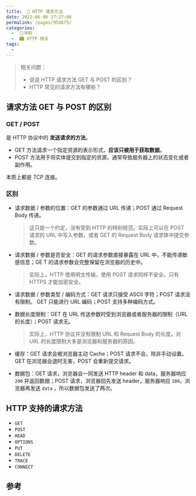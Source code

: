 ```yaml
---
title:  🍎 HTTP 请求方法
date: 2022-06-06 17:27:06
permalink: /pages/9506f5/
categories:
  -  🪞冲刺
  -  🏙 HTTP 相关
tags:
  - 
---
```

> 相关问题：
>
> + 说说 HTTP 请求方法 GET 与 POST 的区别？
> + HTTP 常见的请求方法有哪些？



## 请求方法 GET 与 POST 的区别



### GET / POST

是 HTTP 协议中的 **发送请求的方法**。

+  GET 方法请求一个指定资源的表示形式，**应该只被用于获取数据**。
+ POST 方法用于将实体提交到指定的资源，通常导致服务器上的状态变化或者副作用。

本质上都是 TCP 连接。



### 区别

+ 请求数据 / 参数的位置：GET 的参数通过 URL 传递；POST 通过 Request Body 传递。

  > 这只是一个约定，没有受到 HTTP 的特别规范。实际上可以在 POST 请求的 URL 中写入参数，或者 GET 的 Request Body 请求体中提交参数。

+ 请求数据 / 参数是否安全：GET 的请求参数直接暴露在 URL 中，不能传递敏感信息；GE T 的请求参数会完整保留在浏览器的历史中。

  > 实际上，HTTP 使用明文传输，使用 POST 请求同样不安全。只有 HTTPS 才能加密安全。

+ 请求数据 / 参数类型 / 编码方式：GET 请求只接受 ASCII 字符；POST 请求没有限制。 GET 只能进行 URL 编码；POST 支持多种编码方式。

+ 数据长度限制：GET 在 URL 传送参数时受到浏览器或者服务器的限制（URL 的长度）；POST 请求无。

  > 实际上，HTTP 协议并没有限制 URL 和 Request Body 的长度。对 URL 的长度限制大多是浏览器和服务器的原因。

+ 缓存：GET 请求会被浏览器主动 Cache；POST 请求不会，除非手动设置。GET 在浏览器会退时无害，POST 会重新提交请求。

+ 数据包：GET 请求，浏览器会一同发送 HTTP header 和 data，服务器响应 `200` 并返回数据；POST 请求，浏览器回先发送 header，服务器响应 `100`，浏览器再发送 `data` ，所以数据包发送了两次。



## HTTP 支持的请求方法

+ `GET`
+ `POST`
+ `HEAD`
+ `OPTIONS`
+ `PUT`
+ `DELETE`
+ `TRACE`
+ `CONNECT`





## 参考